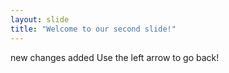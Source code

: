 ```yaml
---
layout: slide
title: "Welcome to our second slide!"
---
```

new changes added
Use the left arrow to go back!

